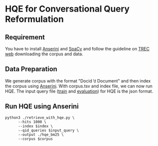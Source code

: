 HQE for Conversational Query Reformulation
===

Requirement
---
You have to install [Anserini](https://github.com/castorini/anserini) and [SpaCy](https://spacy.io/) and follow the guideline on [TREC web](https://github.com/daltonj/treccastweb) downloading the corpus and data.

Data Preparation
---
We generate corpus with the format "Docid \t Document" and then index the corpus using [Anserini](https://github.com/castorini/anserini). With corpus.tsv and index file, we can now run HQE. The input query file ([train](https://github.com/daltonj/treccastweb/blob/master/2019/data/training/train_topics_v1.0.json) and [evaluation](https://github.com/daltonj/treccastweb/blob/master/2019/data/evaluation/evaluation_topics_v1.0.json)) for HQE is the json format.

Run HQE using Anserini
---
```shell=bash
python3 ./retrieve_with_hqe.py \
      --hits 1000 \
      --index $index \
      --qid_queries $input_query \
      --output ./hqe_bm25 \
      --corpus $corpus
```
